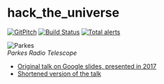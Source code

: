 # hack_the_universe

[![GitPitch](https://gitpitch.com/assets/badge.svg)](https://gitpitch.com/hotpeppersec/hack_the_universe/master) [![Build Status](https://travis-ci.com/hotpeppersec/hack_the_universe.svg?branch=master)](https://travis-ci.com/hotpeppersec/hack_the_universe) [![Total alerts](https://img.shields.io/lgtm/alerts/g/hotpeppersec/hack_the_universe.svg?logo=lgtm&logoWidth=18)](https://lgtm.com/projects/g/hotpeppersec/hack_the_universe/alerts/)

![Parkes](https://github.com/hotpeppersec/hack_the_universe/blob/master/assets/img/Parkes_radio_telescope.jpg)<br>*Parkes Radio Telescope*

- [Original talk on Google slides, presented in 2017](https://docs.google.com/presentation/d/15SsmWDigwKuY_t6yHhm1zHls5Sz6r3hq3XSGUgyuw-M/)
- [Shortened version of the talk](https://gitpitch.com/hotpeppersec/hack_the_universe/master?p=short_version)
